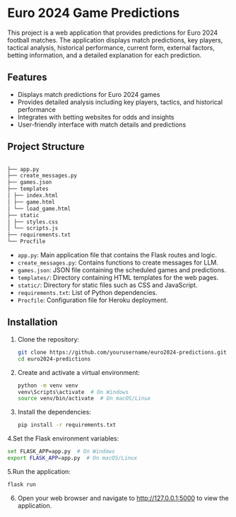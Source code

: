 # Euro 2024 Game Predictions

This project is a web application that provides predictions for Euro 2024 football matches. The application displays match predictions, key players, tactical analysis, historical performance, current form, external factors, betting information, and a detailed explanation for each prediction.

## Features

- Displays match predictions for Euro 2024 games
- Provides detailed analysis including key players, tactics, and historical performance
- Integrates with betting websites for odds and insights
- User-friendly interface with match details and predictions

## Project Structure
   ```sh

├── app.py
├── create_messages.py
├── games.json
├── templates
│ ├── index.html
│ ├── game.html
│ └── load_game.html
├── static
│ ├── styles.css
│ └── scripts.js
├── requirements.txt
└── Procfile
```

- `app.py`: Main application file that contains the Flask routes and logic.
- `create_messages.py`: Contains functions to create messages for LLM.
- `games.json`: JSON file containing the scheduled games and predictions.
- `templates/`: Directory containing HTML templates for the web pages.
- `static/`: Directory for static files such as CSS and JavaScript.
- `requirements.txt`: List of Python dependencies.
- `Procfile`: Configuration file for Heroku deployment.

## Installation

1. Clone the repository:

   ```sh
   git clone https://github.com/yourusername/euro2024-predictions.git
   cd euro2024-predictions

2. Create and activate a virtual environment:
   ```sh
   python -m venv venv
   venv\Scripts\activate  # On Windows
   source venv/bin/activate  # On macOS/Linux

3. Install the dependencies:
   ```sh
   pip install -r requirements.txt

4.Set the Flask environment variables:
   ```sh
   set FLASK_APP=app.py  # On Windows
   export FLASK_APP=app.py  # On macOS/Linux
  ```

5.Run the application:
   ```sh
   flask run
  ```

6.  Open your web browser and navigate to http://127.0.0.1:5000 to view the application.



